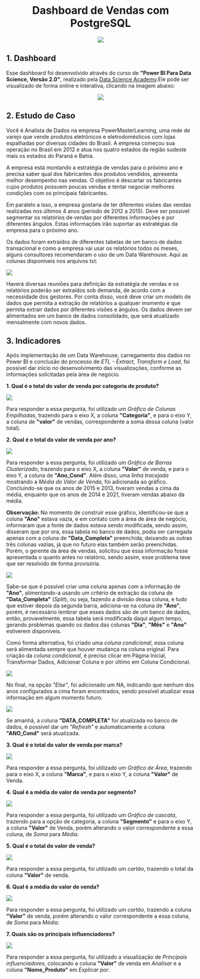 <h1 align="center">Dashboard de Vendas com PostgreSQL</h1>

<p align="center">
  <img src="https://user-images.githubusercontent.com/102304054/183627152-73ef6864-1b87-48c7-8472-96a655198ddf.png">
</p>
 
 ## 1. Dashboard

Esse dashboard foi desenvolvido através do curso de **"Power BI Para Data Science, Versão 2.0"**, realizado pela [Data Science Academy](https://www.datascienceacademy.com.br/).Ele pode ser visualizado de forma online e interativa, clicando na imagem abaixo:

<p align="center">
<a href="https://app.powerbi.com/view?r=eyJrIjoiMjE5NWUyMzUtZjBkNS00ZWFhLTg3NmItOGNkOGM0YzVmNGIwIiwidCI6IjhlNDJlNTBlLTNkMWEtNDAzYy04ZWZmLTU4OGJkOGQxMjk5ZiJ9"><img src="https://user-images.githubusercontent.com/102304054/183627296-4be6b9d5-fb10-4571-8994-3db12da6c6e1.png"></a>
</p>

## 2. Estudo de Caso

Você é Analista de Dados na empresa PowerMasterLearning, uma rede de varejo que vende produtos eletrônicos e eletrodomésticos com lojas espalhadas por diversas cidades do Brasil. A empresa começou sua operação no Brasil em 2012 e atua nos quatro estados da região sudeste mais os estados do Paraná e Bahia.

A empresa está montando a estratégia de vendas para o próximo ano e precisa saber qual dos fabricantes dos produtos vendidos, apresenta melhor desempenho nas vendas. O objetivo é descartar os fabricantes cujos produtos possuem poucas vendas e tentar negociar melhores condições com os principais fabricantes.

Em paralelo a isso, a empresa gostaria de ter diferentes visões das vendas realizadas nos últimos 4 anos (período de 2012 a 2015). Deve ser possível segmentar os relatórios de vendas por diferentes informações e por diferentes ângulos. Estas informações irão suportar as estratégias da empresa para o próximo ano.

Os dados foram extraídos de diferentes tabelas de um banco de dados transacional e como a empresa vai usar os relatórios todos os meses, alguns consultores recomendaram o uso de um Data Warehouse. Aqui as colunas disponíveis nos arquivos txt:

<img src="https://user-images.githubusercontent.com/102304054/183627390-2d5f77c6-13de-41ac-a2e2-1fd9ade52d0f.png"/><a>
</p>

Haverá diversas reuniões para definição da estratégia de vendas e os relatórios poderão ser extraídos sob demanda, de acordo com a necessidade dos gestores. Por conta disso, você deve criar um modelo de dados que permita a extração de relatórios a qualquer momento e que permita extrair dados por diferentes visões e ângulos. Os dados devem ser alimentados em um banco de dados consolidado, que será atualizado mensalmente com novos dados.

## 3. Indicadores

Após implementação de um Data Warehouse, carregamento dos dados no Power BI e conclusão do processo de *ETL - Extract, Transform e Load*, foi possível dar início no desenvolvimento das visualizações, conforme as informações solicitadas pela área de negócio.

**1. Qual é o total do valor de venda por categoria de produto?**

<img src="https://user-images.githubusercontent.com/102304054/183627451-ceebbf12-8c8b-4b1c-8d44-dfbd9edc182b.png"/><a>
</p>

Para responder a essa pergunta, foi utilizado um *Gráfico de Colunas Empilhadas*, trazendo para o eixo X, a coluna **"Categoria"**, e para o eixo Y, a coluna de **"valor"** de vendas, correspondente a soma dessa coluna (valor total).

**2. Qual é o total do valor de venda por ano?**

<img src="https://user-images.githubusercontent.com/102304054/183627469-4480e541-cfef-48be-a7f7-31d487e46613.png"/><a>
</p>

Para responder a essa pergunta, foi utilizado um *Gráfico de Barras Clusterizado*, trazendo para o eixo X, a coluna **"Valor"** de venda, e para o eixo Y, a coluna de **"Ano_Cond"**. Além disso, uma *linha tracejada* mostrando a *Média do Valor de Venda*, foi adicionada ao gráfico. Concluindo-se que os anos de 2015 e 2013, tiveram vendas a cima da média, enquanto que os anos de 2014 e 2021, tiveram vendas abaixo da média.

**Observação:** No momento de construir esse gráfico, identificou-se que a coluna **"Ano"** estava vazia, e em contato com a área de área de negócio, informaram que a fonte de dados estava sendo modificada, sendo assim, disseram que por ora, essa tabela no banco de dados, podia ser carregada apenas com a coluna de **"Data_Completa"** preenchida, deixando as outras três colunas vazias, já que no futuro elas também serão preenchidas. Porém, o gerente da área de vendas, solicitou que essa informação fosse apresentada o quanto antes no relatório, sendo assim, esse problema teve que ser resolvido de forma provisória.

<img src="https://user-images.githubusercontent.com/102304054/183627483-b5c221c7-d9c7-4673-8f95-63f52017bbd4.png"/><a>
</p>

Sabe-se que é possível criar uma coluna apenas com a informação de **"Ano"**, alimentando-a usando um critério de extração da coluna de **"Data_Completa"** (*Split*), ou seja, fazendo a divisão dessa coluna, e tudo que estiver depois da segunda barra, adiciona-se na coluna de **"Ano"**, porém, é necessário lembrar que esses dados são de um banco de dados, então, provavelmente, essa tabela será modificada daqui algum tempo, gerando problemas quando os dados das colunas **"Dia"**, **"Mês"** e **"Ano"** estiverem disponíveis.

Como forma alternativa, foi criado uma *coluna condicional*, essa coluna será alimentada sempre que houver mudança na coluna original. Para criação da *coluna condicional*, é preciso clicar em Página Inicial, Transformar Dados, Adicionar Coluna e por último em Coluna Condicional.

<img src="https://user-images.githubusercontent.com/102304054/183627501-247585fd-75c8-4275-81a4-2d53fbcacb92.png"/><a>
</p>

No final, na opção *"Else"*, foi adicionado um NA, indicando que nenhum dos anos configurados a cima foram encontrados, sendo possível atualizar essa informação em algum momento futuro.

<img src="https://user-images.githubusercontent.com/102304054/183627510-971c2eb5-6efd-434a-977a-bc7cf367a0b2.png"/><a>
</p>

Se amanhã, a coluna **"DATA_COMPLETA"** for atualizada no banco de dados, é possível dar um *"Refresh"* e automaticamente a coluna **"ANO_Cond"** será atualizada.

**3. Qual é o total do valor de venda por marca?**

<img src="https://user-images.githubusercontent.com/102304054/183627597-193ff34d-6949-452f-8007-f9e1140c0efb.png"/><a>
</p>

Para responder a essa pergunta, foi utilizado um *Gráfico de Área*, trazendo para o eixo X, a coluna **"Marca"**, e para o eixo Y, a coluna **"Valor"** de Venda. 

**4. Qual é a média do valor de venda por segmento?**

<img src="https://user-images.githubusercontent.com/102304054/183627607-95c33e76-c136-43a8-8f9d-f7321f0520ac.png"/><a>
</p>

Para responder a essa pergunta, foi utilizado um *Gráfico de cascata*, trazendo para a opção de categoria, a coluna **"Segmento"** e para o eixo Y, a coluna **"Valor"** de Venda, porém alterando o valor correspondente a essa coluna, de *Soma* para *Média*.

**5. Qual é o total do valor de venda?**

<img src="https://user-images.githubusercontent.com/102304054/183627619-593e13bb-15b0-48d1-af3d-eaed8890b431.png"/><a>
</p>

Para responder a essa pergunta, foi utilizado um *cartão*, trazendo o total da coluna **"Valor"** de venda.

**6. Qual é a média do valor de venda?**

<img src="https://user-images.githubusercontent.com/102304054/183627635-1b034df0-34d1-4428-bab6-77de923c774d.png"/><a>
</p>

Para responder a essa pergunta, foi utilizado um *cartão*, trazendo a coluna **"Valor"** de venda, porém alterando o valor correspondente a essa coluna, de *Soma* para *Média*.

**7. Quais são os principais influenciadores?**

<img src="https://user-images.githubusercontent.com/102304054/183627660-9d81c627-c75f-470d-8900-213996906a8f.png"/><a>
</p>

Para responder a essa pergunta, foi utilizado a visualização de *Principais influenciadores*, colocando a coluna **"Valor"** de venda em *Analisar* e a coluna **"Nome_Produto"** em *Explicar por*.




